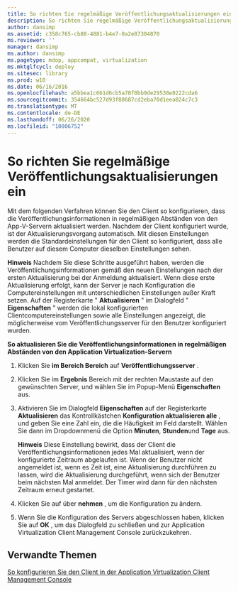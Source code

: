 ```yaml
---
title: So richten Sie regelmäßige Veröffentlichungsaktualisierungen ein
description: So richten Sie regelmäßige Veröffentlichungsaktualisierungen ein
author: dansimp
ms.assetid: c358c765-cb88-4881-b4e7-0a2e87304870
ms.reviewer: ''
manager: dansimp
ms.author: dansimp
ms.pagetype: mdop, appcompat, virtualization
ms.mktglfcycl: deploy
ms.sitesec: library
ms.prod: w10
ms.date: 06/16/2016
ms.openlocfilehash: a5bbea1c661d6cb5a78f0bb9de29538e0222cda6
ms.sourcegitcommit: 354664bc527d93f80687cd2eba70d1eea024c7c3
ms.translationtype: MT
ms.contentlocale: de-DE
ms.lasthandoff: 06/26/2020
ms.locfileid: "10806752"
---
```

# So richten Sie regelmäßige Veröffentlichungsaktualisierungen ein


Mit dem folgenden Verfahren können Sie den Client so konfigurieren, dass die Veröffentlichungsinformationen in regelmäßigen Abständen von den App-V-Servern aktualisiert werden. Nachdem der Client konfiguriert wurde, ist der Aktualisierungsvorgang automatisch. Mit diesen Einstellungen werden die Standardeinstellungen für den Client so konfiguriert, dass alle Benutzer auf diesem Computer dieselben Einstellungen sehen.

**Hinweis**  Nachdem Sie diese Schritte ausgeführt haben, werden die Veröffentlichungsinformationen gemäß den neuen Einstellungen nach der ersten Aktualisierung bei der Anmeldung aktualisiert. Wenn diese erste Aktualisierung erfolgt, kann der Server je nach Konfiguration die Computereinstellungen mit unterschiedlichen Einstellungen außer Kraft setzen. Auf der Registerkarte " **Aktualisieren** " im Dialogfeld " **Eigenschaften** " werden die lokal konfigurierten Clientcomputereinstellungen sowie alle Einstellungen angezeigt, die möglicherweise vom Veröffentlichungsserver für den Benutzer konfiguriert wurden.

 

**So aktualisieren Sie die Veröffentlichungsinformationen in regelmäßigen Abständen von den Application Virtualization-Servern**

1.  Klicken Sie **im Bereich Bereich** auf **Veröffentlichungsserver** .

2.  Klicken Sie im **Ergebnis** Bereich mit der rechten Maustaste auf den gewünschten Server, und wählen Sie im Popup-Menü **Eigenschaften** aus.

3.  Aktivieren Sie im Dialogfeld **Eigenschaften** auf der Registerkarte **Aktualisieren** das Kontrollkästchen **Konfiguration aktualisieren alle** , und geben Sie eine Zahl ein, die die Häufigkeit im Feld darstellt. Wählen Sie dann im Dropdownmenü die Option **Minuten**, **Stunden**und **Tage** aus.

    **Hinweis**  Diese Einstellung bewirkt, dass der Client die Veröffentlichungsinformationen jedes Mal aktualisiert, wenn der konfigurierte Zeitraum abgelaufen ist. Wenn der Benutzer nicht angemeldet ist, wenn es Zeit ist, eine Aktualisierung durchführen zu lassen, wird die Aktualisierung durchgeführt, wenn sich der Benutzer beim nächsten Mal anmeldet. Der Timer wird dann für den nächsten Zeitraum erneut gestartet.

     

4.  Klicken Sie auf über **nehmen** , um die Konfiguration zu ändern.

5.  Wenn Sie die Konfiguration des Servers abgeschlossen haben, klicken Sie auf **OK** , um das Dialogfeld zu schließen und zur Application Virtualization Client Management Console zurückzukehren.

## Verwandte Themen


[So konfigurieren Sie den Client in der Application Virtualization Client Management Console](how-to-configure-the-client-in-the-application-virtualization-client-management-console.md)

 

 





